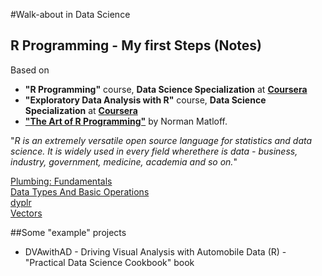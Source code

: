 #Walk-about in Data Science

## R Programming - My first Steps (Notes)
Based on 

* __"R Programming"__ course, __Data Science Specialization__ at __[Coursera](https://www.coursera.org/specialization/jhudatascience/1?utm_medium=courseDescripTop)__ 
* __"Exploratory Data Analysis with R"__ course, __Data Science Specialization__ at __[Coursera](https://www.coursera.org/specialization/jhudatascience/1?utm_medium=courseDescripTop)__ 
* __["The Art of R Programming"](http://shop.oreilly.com/product/9781593273842.do)__ by Norman Matloff.


"_R is an extremely versatile open source language for statistics and data science. It is widely used in every field wherethere is data - business, industry, government, medicine, academia and so on._"


[Plumbing: Fundamentals](https://github.com/pparacch/PlayingWithDataScience/blob/master/R_plumbing.md)  
[Data Types And Basic Operations](https://github.com/pparacch/PlayingWithDataScience/blob/master/R_data_types_and_basic_operations.md)  
[dyplr](https://github.com/pparacch/PlayingWithDataScience/blob/master/R_dplyr.md)  
[Vectors](https://github.com/pparacch/PlayingWithDataScience/blob/master/R_vectors.md) 


##Some "example" projects

* DVAwithAD - Driving Visual Analysis with Automobile Data (R) - "Practical Data Science Cookbook" book 
